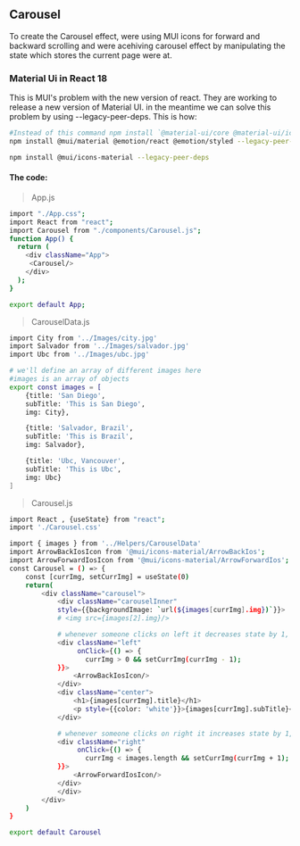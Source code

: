 ## Carousel 
To create the Carousel effect, were using MUI icons for forward and backward scrolling and were acehiving carousel effect by manipulating the state which stores the current page were at. 

### Material Ui in React 18 
This is MUI's problem with the new version of react. They are working to release a new version of Material UI. in the meantime we can solve this problem by using --legacy-peer-deps. This is how: 
```bash
#Instead of this command npm install `@material-ui/core @material-ui/icons` that we used previously we'll use these commands
npm install @mui/material @emotion/react @emotion/styled --legacy-peer-deps

npm install @mui/icons-material --legacy-peer-deps
```
#### The code:
> App.js 
```bash
import "./App.css";
import React from "react";
import Carousel from "./components/Carousel.js";
function App() {
  return (
    <div className="App">
     <Carousel/>
    </div>
  );
}

export default App;
```
> CarouselData.js 
```bash
import City from '../Images/city.jpg'
import Salvador from '../Images/salvador.jpg'
import Ubc from '../Images/ubc.jpg'

# we'll define an array of different images here 
#images is an array of objects 
export const images = [
    {title: 'San Diego',
    subTitle: 'This is San Diego',
    img: City},

    {title: 'Salvador, Brazil',
    subTitle: 'This is Brazil',
    img: Salvador},

    {title: 'Ubc, Vancouver',
    subTitle: 'This is Ubc',
    img: Ubc}
]
```
> Carousel.js 
```bash
import React , {useState} from "react";
import './Carousel.css'

import { images } from '../Helpers/CarouselData'
import ArrowBackIosIcon from '@mui/icons-material/ArrowBackIos';
import ArrowForwardIosIcon from '@mui/icons-material/ArrowForwardIos';
const Carousel = () => {
    const [currImg, setCurrImg] = useState(0)
    return(
        <div className="carousel">
            <div className="carouselInner"
            style={{backgroundImage: `url(${images[currImg].img})`}}>
            # <img src={images[2].img}/> 

            # whenever someone clicks on left it decreases state by 1, if the state is 0, then dont decrease the state 
            <div className="left"
                 onClick={() => {
                   currImg > 0 && setCurrImg(currImg - 1);
            }}>
                <ArrowBackIosIcon/>
            </div>
            <div className="center">
                <h1>{images[currImg].title}</h1>
                <p style={{color: 'white'}}>{images[currImg].subTitle}</p>
            </div>

            # whenever someone clicks on right it increases state by 1, and it keeps increasing until we reach the last image
            <div className="right"
                 onClick={() => {
                   currImg < images.length && setCurrImg(currImg + 1);
            }}>
                <ArrowForwardIosIcon/>
            </div>
            </div>
        </div>
    )
}

export default Carousel
```
